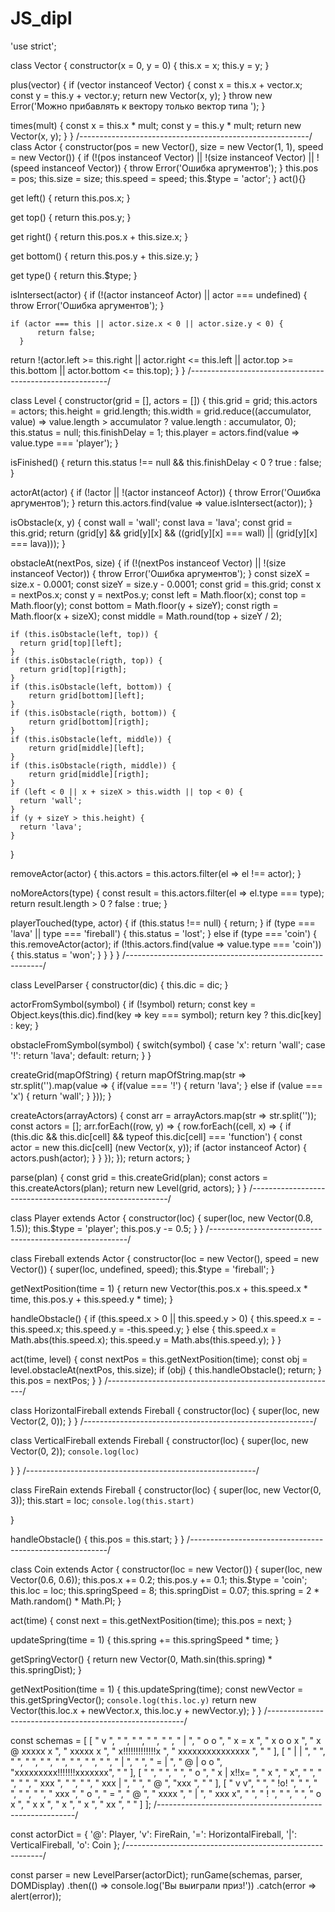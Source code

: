 # JS_dipl
'use strict';

class Vector {
  constructor(x = 0, y = 0) {
    this.x = x;
    this.y = y;
  }

  plus(vector) {
    if (vector instanceof Vector) {
      const x = this.x + vector.x;
      const y = this.y + vector.y;
      return new Vector(x, y);
    }
    throw new Error('Можно прибавлять к вектору только вектор типа ');
  }

  times(mult) {
    const x = this.x * mult;
    const y = this.y * mult;
    return new Vector(x, y);
  }
}
/*---------------------------------------------------------*/
class Actor {
  constructor(pos = new Vector(), size = new Vector(1, 1), speed = new Vector()) {
    if (!(pos instanceof Vector) || !(size instanceof Vector) || !(speed instanceof Vector)) {
          throw Error('Ошибка аргументов');
        }
    this.pos = pos;
    this.size = size;
    this.speed = speed;
    this.$type = 'actor';
  }
	act(){}

  get left() {
    return this.pos.x;
  }

  get top() {
    return this.pos.y;
  }

  get right() {
    return this.pos.x + this.size.x;
  }

  get bottom() {
    return this.pos.y + this.size.y;
  }

  get type() {
    return this.$type;
  }

  isIntersect(actor) {
    if (!(actor instanceof Actor) || actor === undefined) {
          throw Error('Ошибка аргументов');
    }

    if (actor === this || actor.size.x < 0 || actor.size.y < 0) {
          return false;
      }

  return !(actor.left >= this.right || actor.right <= this.left || actor.top >= this.bottom || actor.bottom <= this.top);
  }
}
/*---------------------------------------------------------*/

class Level {
  constructor(grid = [], actors = []) {
    this.grid = grid;
    this.actors = actors;
    this.height = grid.length;
    this.width = grid.reduce((accumulator, value) => value.length > accumulator ? value.length : accumulator, 0);
    this.status = null;
    this.finishDelay = 1;
    this.player = actors.find(value => value.type === 'player');
  }

  isFinished() {
    return this.status !== null && this.finishDelay < 0 ? true : false;
  }

  actorAt(actor) {
    if (!actor || !(actor instanceof Actor)) {
      throw Error('Ошибка аргументов');
    }
    return this.actors.find(value => value.isIntersect(actor));
  }

  isObstacle(x, y) {
    const wall = 'wall';
    const lava = 'lava';
    const grid = this.grid;
    return (grid[y] && grid[y][x] && ((grid[y][x] === wall) || (grid[y][x] === lava)));
  }

  obstacleAt(nextPos, size) {
    if (!(nextPos instanceof Vector) ||
        !(size instanceof Vector)) {
      throw Error('Ошибка аргументов');
    }
    const sizeX = size.x - 0.0001;
    const sizeY = size.y - 0.0001;
    const grid = this.grid;
    const x = nextPos.x;
    const y = nextPos.y;
    const left = Math.floor(x);
    const top = Math.floor(y);
    const bottom = Math.floor(y + sizeY);
    const rigth = Math.floor(x + sizeX);
    const middle = Math.round(top + sizeY / 2);

    if (this.isObstacle(left, top)) {
      return grid[top][left];
    }
    if (this.isObstacle(rigth, top)) {
      return grid[top][rigth];
    }
    if (this.isObstacle(left, bottom)) {
        return grid[bottom][left];
    }
    if (this.isObstacle(rigth, bottom)) {
        return grid[bottom][rigth];
    }
    if (this.isObstacle(left, middle)) {
        return grid[middle][left];
    }
    if (this.isObstacle(rigth, middle)) {
        return grid[middle][rigth];
    }
    if (left < 0 || x + sizeX > this.width || top < 0) {
      return 'wall';
    }
    if (y + sizeY > this.height) {
      return 'lava';
    }
  }

  removeActor(actor) {
    this.actors = this.actors.filter(el => el !== actor);
  }

  noMoreActors(type) {
    const result = this.actors.filter(el => el.type === type);
    return result.length > 0 ? false : true;
  }

  playerTouched(type, actor) {
    if (this.status !== null) {
      return;
    }
    if (type === 'lava' || type === 'fireball') {
      this.status = 'lost';
    } else if (type === 'coin') {
      this.removeActor(actor);
      if (!this.actors.find(value => value.type === 'coin')) {
        this.status = 'won';
      }
    }
  }
}
/*---------------------------------------------------------*/

class LevelParser {
  constructor(dic) {
    this.dic = dic;
  }

  actorFromSymbol(symbol) {
    if (!symbol) return;
    const key = Object.keys(this.dic).find(key => key === symbol);
    return key ? this.dic[key] : key;
  }

  obstacleFromSymbol(symbol) {
    switch(symbol) {
      case 'x': return 'wall';
      case '!': return 'lava';
      default: return;
    }
  }

  createGrid(mapOfString) {
    return mapOfString.map(str => str.split('').map(value => {
      if(value === '!') {
        return 'lava';
      } else if (value === 'x') {
        return 'wall';
      }
    }));
  }

  createActors(arrayActors) {
    const arr = arrayActors.map(str => str.split(''));
    const actors = [];
    arr.forEach((row, y) => {
      row.forEach((cell, x) => {
        if (this.dic && this.dic[cell] && typeof this.dic[cell] === 'function') {
          const actor = new this.dic[cell] (new Vector(x, y));
          if (actor instanceof Actor) {
              actors.push(actor);
          }
        }
      });
    });
    return actors;
  }

  parse(plan) {
    const grid = this.createGrid(plan);
    const actors = this.createActors(plan);
    return new Level(grid, actors);
  }
}
/*---------------------------------------------------------*/

class Player extends Actor {
  constructor(loc) {
    super(loc, new Vector(0.8, 1.5));
    this.$type = 'player';
    this.pos.y -= 0.5;
  }
}
/*---------------------------------------------------------*/

class Fireball extends Actor {
  constructor(loc = new Vector(), speed = new Vector()) {
    super(loc, undefined, speed);
    this.$type = 'fireball';
  }

  getNextPosition(time = 1) {
    return new Vector(this.pos.x + this.speed.x * time, this.pos.y + this.speed.y * time);
  }

  handleObstacle() {
    if (this.speed.x > 0 || this.speed.y > 0) {
      this.speed.x = -this.speed.x;
      this.speed.y = -this.speed.y;
    } else {
      this.speed.x = Math.abs(this.speed.x);
      this.speed.y = Math.abs(this.speed.y);
    }
  }

  act(time, level) {
    const nextPos = this.getNextPosition(time);
    const obj = level.obstacleAt(nextPos, this.size);
    if (obj) {
      this.handleObstacle();
      return;
    }
    this.pos = nextPos;
  }
}
/*---------------------------------------------------------*/

class HorizontalFireball extends Fireball {
  constructor(loc) {
    super(loc, new Vector(2, 0));
  }
}
/*---------------------------------------------------------*/

class VerticalFireball extends Fireball {
  constructor(loc) {
    super(loc, new Vector(0, 2));
    `console.log(loc)`
    
  }
}
/*---------------------------------------------------------*/

class FireRain extends Fireball {
  constructor(loc) {
    super(loc, new Vector(0, 3));
    this.start = loc;
    `console.log(this.start)`
    
  }

  handleObstacle() {
    this.pos = this.start;
  }
}
/*---------------------------------------------------------*/

class Coin extends Actor {
  constructor(loc = new Vector()) {
    super(loc, new Vector(0.6, 0.6));
    this.pos.x += 0.2;
    this.pos.y += 0.1;
    this.$type = 'coin';
    this.loc = loc;
    this.springSpeed = 8;
    this.springDist = 0.07;
    this.spring = 2 * Math.random() * Math.PI;
  }

  act(time) {
    const next = this.getNextPosition(time);
    this.pos = next;
  }

  updateSpring(time = 1) {
    this.spring += this.springSpeed * time;
  }

  getSpringVector() {
		return new Vector(0, Math.sin(this.spring) * this.springDist);
  }

  getNextPosition(time = 1) {
    this.updateSpring(time);
		const newVector = this.getSpringVector();
	`console.log(this.loc.y)`
    return new Vector(this.loc.x + newVector.x, this.loc.y + newVector.y);
  }
}
/*---------------------------------------------------------*/

const schemas = [
  [
    "     v                 ",
    "                       ",
    "                       ",
    "                       ",
    "                       ",
    "  |                    ",
    "  o                 o  ",
    "  x               = x  ",
    "  x          o o    x  ",
    "  x  @       xxxxx  x  ",
    "  xxxxx             x  ",
    "      x!!!!!!!!!!!!!x  ",
    "      xxxxxxxxxxxxxxx  ",
    "                       "
  ],
  [
    "        |           |  ",
    "                       ",
    "                       ",
    "                       ",
    "                       ",
    "                       ",
    "                       ",
    "                       ",
    "                       ",
    "     |                 ",
    "                       ",
    "         =      |      ",
    " @ |  o            o   ",
    "xxxxxxxxx!!!!!!!xxxxxxx",
    "                       "
  ],
  [
    "                       ",
    "                       ",
    "                       ",
    "    o                  ",
    "    x      | x!!x=     ",
    "         x             ",
    "                      x",
    "                       ",
    "                       ",
    "                       ",
    "               xxx     ",
    "                       ",
    "                       ",
    "       xxx  |          ",
    "                       ",
    " @                     ",
    "xxx                    ",
    "                       "
  ], [
    "   v         v",
    "              ",
    "         !o!  ",
    "              ",
    "              ",
    "              ",
    "              ",
    "         xxx  ",
    "          o   ",
    "        =     ",
    "  @           ",
    "  xxxx        ",
    "  |           ",
    "      xxx    x",
    "              ",
    "          !   ",
    "              ",
    "              ",
    " o       x    ",
    " x      x     ",
    "       x      ",
    "      x       ",
    "   xx         ",
    "              "
  ]
];
/*---------------------------------------------------------*/

const actorDict = {
  '@': Player,
  'v': FireRain,
  '=': HorizontalFireball,
  '|': VerticalFireball,
  'o': Coin
};
/*---------------------------------------------------------*/

const parser = new LevelParser(actorDict);
runGame(schemas, parser, DOMDisplay)
  .then(() => console.log('Вы выиграли приз!'))
	.catch(error => alert(error)); 
